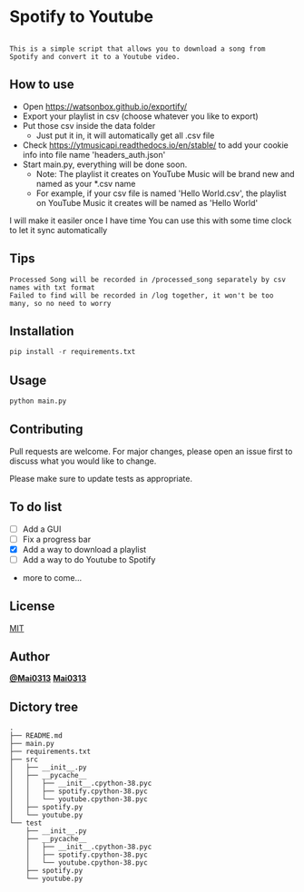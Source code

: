 # Spotify to Youtube 
```

This is a simple script that allows you to download a song from Spotify and convert it to a Youtube video.

```

## How to use

* Open https://watsonbox.github.io/exportify/
* Export your playlist in csv (choose whatever you like to export)
* Put those csv inside the data folder
    * Just put it in, it will automatically get all .csv file
* Check https://ytmusicapi.readthedocs.io/en/stable/ to add your cookie info into file name 'headers_auth.json'
* Start main.py, everything will be done soon.
    * Note: The playlist it creates on YouTube Music will be brand new and named as your *.csv name
    * For example, if your csv file is named 'Hello World.csv', the playlist on YouTube Music it creates will be named as 'Hello World'
    
I will make it easiler once I have time
You can use this with some time clock to let it sync automatically


## Tips
```
Processed Song will be recorded in /processed_song separately by csv names with txt format
Failed to find will be recorded in /log together, it won't be too many, so no need to worry
```

## Installation

```py
pip install -r requirements.txt
```

## Usage

```py
python main.py
```

## Contributing
Pull requests are welcome. For major changes, please open an issue first to discuss what you would like to change.

Please make sure to update tests as appropriate.

## To do list
- [ ] Add a GUI
- [ ] Fix a progress bar
- [x] Add a way to download a playlist
- [ ] Add a way to do Youtube to Spotify
- more to come...

## License
[MIT](https://choosealicense.com/licenses/mit/)

## Author
[**@Mai0313**](https://github.com/Mai0313/Spotify-to-Youtube)
[**Mai0313**](https://mai0313.com/)

## Dictory tree
```
.
├── README.md
├── main.py
├── requirements.txt
├── src
│   ├── __init__.py
│   ├── __pycache__
│   │   ├── __init__.cpython-38.pyc
│   │   ├── spotify.cpython-38.pyc
│   │   └── youtube.cpython-38.pyc
│   ├── spotify.py
│   └── youtube.py
└── test
    ├── __init__.py
    ├── __pycache__
    │   ├── __init__.cpython-38.pyc
    │   ├── spotify.cpython-38.pyc
    │   └── youtube.cpython-38.pyc
    ├── spotify.py
    └── youtube.py
```
